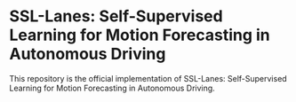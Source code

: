 # SSL-Lanes: Self-Supervised Learning for Motion Forecasting in Autonomous Driving
This repository is the official implementation of SSL-Lanes: Self-Supervised Learning for Motion Forecasting in Autonomous Driving.
